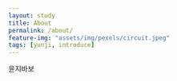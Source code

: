 ```yaml
---
layout: study
title: About
permalink: /about/
feature-img: "assets/img/pexels/circuit.jpeg"
tags: [yunji, introduce]
---
```


윤지바보
